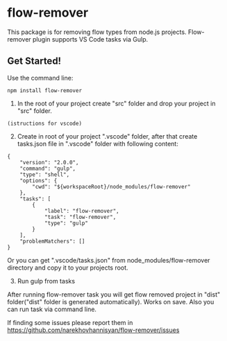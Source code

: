 # flow-remover
This package is for removing flow types from node.js projects. Flow-remover plugin supports VS Code tasks via Gulp. 



## Get Started!

Use the command line:

```
npm install flow-remover
```
1) In the root of your project create "src" folder and drop your project in "src" folder.

`(istructions for vscode)`

2) Create in root of your project ".vscode" folder, after that create tasks.json file in ".vscode" folder with following content:

```
{
    "version": "2.0.0",
    "command": "gulp",
    "type": "shell",
    "options": {
        "cwd": "${workspaceRoot}/node_modules/flow-remover"
    },
    "tasks": [
        {
            "label": "flow-remover",
            "task": "flow-remover",
            "type": "gulp"
        }
    ],
    "problemMatchers": []
}
```
Or you can get ".vscode/tasks.json" from node_modules/flow-remover directory and copy it to your projects root.

3) Run gulp from tasks

After running flow-remover task you will get flow removed project in "dist" folder("dist" folder is generated automatically). Works on save.
Also you can run task via command line.

If finding some issues please report them in https://github.com/narekhovhannisyan/flow-remover/issues